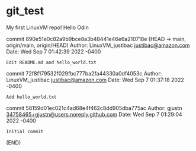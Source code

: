 # git_test
My first LinuxVM repo!
Hello Odin

commit 890e51e0c82a9b9bce8a3b48441e46e6a210718e (HEAD -> main, origin/main, origin/HEAD)
Author: LinuxVM_justibac <justibac@amazon.com>
Date:   Wed Sep 7 01:42:39 2022 -0400

    Edit README.md and hello_world.txt

commit 72f8f179532f029fbc777ba2fa44330a0df4053c
Author: LinuxVM_justibac <justibac@amazon.com>
Date:   Wed Sep 7 01:37:18 2022 -0400

    Add hello_world.txt

commit 58159d01ec021c4ad68e4f462c8dd905dba775ac
Author: gjustn <34758465+gjustn@users.noreply.github.com>
Date:   Wed Sep 7 01:29:04 2022 -0400

    Initial commit
(END)

